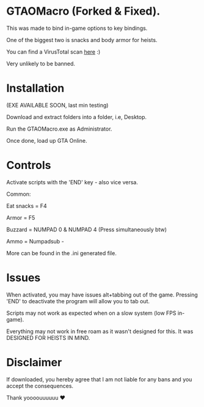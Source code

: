 # GTAOMacro (Forked & Fixed).

This was made to bind in-game options to key bindings. 

One of the biggest two is snacks and body armor for heists.

You can find a VirusTotal scan [here](https://www.virustotal.com/#/file/e34be4f70a872885df1c9ac0c2ab427718f23eae462b0dbfe79d025351caad43/detection) :)

Very unlikely to be banned.

# Installation 

(EXE AVAILABLE SOON, last min testing) 

Download and extract folders into a folder, i.e, Desktop. 

Run the GTAOMacro.exe as Administrator.

Once done, load up GTA Online.

# Controls 

Activate scripts with the 'END' key - also vice versa.

Common:


Eat snacks = F4


Armor = F5


Buzzard = NUMPAD 0 & NUMPAD 4 (Press simultaneously btw)


Ammo = Numpadsub - 

More can be found in the .ini generated file.


# Issues

When activated, you may have issues alt+tabbing out of the game. Pressing 'END' to deactivate the program will allow you to tab out.


Scripts may not work as expected when on a slow system (low FPS in-game).

Everything may not work in free roam as it wasn't designed for this. It was DESIGNED FOR HEISTS IN MIND.


# Disclaimer

If downloaded, you hereby agree that I am not liable for any bans and you accept the consequences.

Thank yoooouuuuuu ❤️



